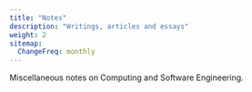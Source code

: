 ```yaml
---
title: "Notes"
description: "Writings, articles and essays"
weight: 2
sitemap:
  ChangeFreq: monthly
---
```


Miscellaneous notes on Computing and Software Engineering.
